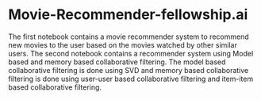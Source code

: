 # Movie-Recommender-fellowship.ai

The first notebook contains a movie recommender system to recommend new movies to the user based on the movies watched by other similar users.
The second notebook contains a recommender system using Model based and memory based collaborative filtering. The model based collaborative filtering is done using SVD and memory based collaborative filtering is done using user-user based collaborative filtering and item-item based collaborative filtering.
